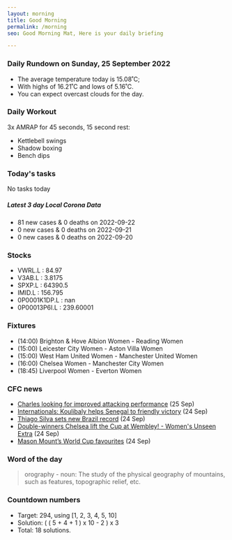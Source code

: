```yaml
---
layout: morning
title: Good Morning
permalink: /morning
seo: Good Morning Mat, Here is your daily briefing

---
```


<!-- weather_marker starts -->
### Daily Rundown on Sunday, 25 September 2022

- The average temperature today is 15.08˚C;
- With highs of 16.21˚C and lows of 5.16˚C.
- You can expect overcast clouds for the day.

<!-- weather_marker ends -->

### Daily Workout
<!-- workout_marker starts -->
3x AMRAP for 45 seconds, 15 second rest:

- Kettlebell swings
- Shadow boxing
- Bench dips

<!-- workout_marker ends -->

### Today's tasks
<!-- task_marker starts -->
No tasks today
<!-- task_marker ends -->

<!-- c19_marker starts -->
##### Latest 3 day Local Corona Data

- 81 new cases & 0 deaths on 2022-09-22
- 0 new cases & 0 deaths on 2022-09-21
- 0 new cases & 0 deaths on 2022-09-20

<!-- c19_marker ends -->

### Stocks

<!-- stocks_marker starts -->

- VWRL.L : 84.97
- V3AB.L : 3.8175
- SPXP.L : 64390.5
- IMID.L : 156.795
- 0P0001K1DP.L : nan
- 0P00013P6I.L : 239.60001

<!-- stocks_marker ends -->

### Fixtures

<!-- sports_marker starts -->

<ul>
<li>(14:00) Brighton & Hove Albion Women - Reading Women</li>
<li>(15:00) Leicester City Women - Aston Villa Women</li>
<li>(15:00) West Ham United Women - Manchester United Women</li>
<li>(16:00) Chelsea Women - Manchester City Women</li>
<li>(18:45) Liverpool Women - Everton Women</li>
</ul>

<!-- sports_marker ends -->

### CFC news

<!-- cfc_marker starts -->
- [Charles looking for improved attacking performance](https://chelseafc.com/en/news/article/charles-looking-for-improved-attacking-performance) (25 Sep)
- [Internationals: Koulibaly helps Senegal to friendly victory](https://chelseafc.com/en/news/article/internationals-koulibaly-helps-senegal-to-friendly-victory) (24 Sep)
- [Thiago Silva sets new Brazil record](https://chelseafc.com/en/news/article/thiago-silva-sets-new-brazil-record) (24 Sep)
- [Double-winners Chelsea lift the Cup at Wembley! - Women's Unseen Extra](https://chelseafc.com/en/video/double-winners-chelsea-lift-the-cup-at-wembley----women-s-unseen-qqe76vg3) (24 Sep)
- [Mason Mount’s World Cup favourites](https://chelseafc.com/en/news/article/mason-mounts-world-cup-favourites) (24 Sep)

<!-- cfc_marker ends -->

### Word of the day
<!-- word_marker starts -->

 > orography - noun: The study of the physical geography of mountains, such as features, topographic relief, etc.

<!-- word_marker ends -->

### Countdown numbers
<!-- game_marker starts -->

- Target: 294, using [1, 2, 3, 4, 5, 10]
- Solution: ( ( 5 + 4 + 1 ) x 10 - 2 ) x 3
- Total: 18 solutions.

<!-- game_marker ends -->